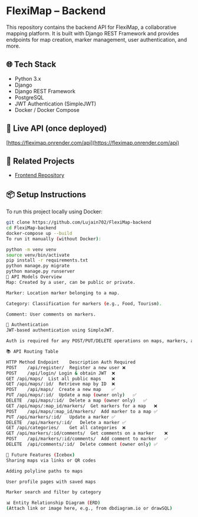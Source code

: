 # FlexiMap – Backend

This repository contains the backend API for FlexiMap, a collaborative mapping platform. It is built with Django REST Framework and provides endpoints for map creation, marker management, user authentication, and more.

## 🌐 Tech Stack

- Python 3.x
- Django
- Django REST Framework
- PostgreSQL
- JWT Authentication (SimpleJWT)
- Docker / Docker Compose

## 🚀 Live API (once deployed)

[https://fleximap.onrender.com/api](https://fleximap.onrender.com/api)

## 🔗 Related Projects

- [Frontend Repository](https://github.com/Lujain207/FlexiMap-frontend)

## 📦 Setup Instructions

To run this project locally using Docker:

```bash
git clone https://github.com/Lujain702/FlexiMap-backend
cd FlexiMap-backend
docker-compose up --build
To run it manually (without Docker):

python -m venv venv
source venv/bin/activate  
pip install -r requirements.txt
python manage.py migrate
python manage.py runserver
🧱 API Models Overview
Map: Created by a user, can be public or private.

Marker: Location marker belonging to a map.

Category: Classification for markers (e.g., Food, Tourism).

Comment: User comments on markers.

🔐 Authentication
JWT-based authentication using SimpleJWT.

Auth is required for any POST/PUT/DELETE operations on maps, markers, and comments.

📚 API Routing Table

HTTP Method	Endpoint	Description	Auth Required
POST	/api/register/	Register a new user	❌
POST	/api/login/	Login & obtain JWT	❌
GET	/api/maps/	List all public maps	❌
GET	/api/maps/:id/	Retrieve map by ID	❌
POST	/api/maps/	Create a new map	✅
PUT	/api/maps/:id/	Update a map (owner only)	✅
DELETE	/api/maps/:id/	Delete a map (owner only)	✅
GET	/api/maps/:map_id/markers/	Get markers for a map	❌
POST	/api/maps/:map_id/markers/	Add marker to a map	✅
PUT	/api/markers/:id/	Update a marker	✅
DELETE	/api/markers/:id/	Delete a marker	✅
GET	/api/categories/	Get all categories	❌
GET	/api/markers/:id/comments/	Get comments on a marker	❌
POST	/api/markers/:id/comments/	Add comment to marker	✅
DELETE	/api/comments/:id/	Delete comment (owner only)	✅

🔄 Future Features (Icebox)
Sharing maps via links or QR codes

Adding polyline paths to maps

User profile pages with saved maps

Marker search and filter by category

📊 Entity Relationship Diagram (ERD)
(Attach link or image here, e.g., from dbdiagram.io or drawSQL)

